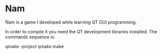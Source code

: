 Nam
===

Ñam is a game I developed while learning QT GUI programming.

In order to compile it you need the QT development libraries installed. The commands sequence is:

qmake -project
qmake
make
